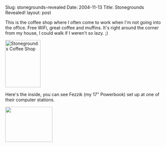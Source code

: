 Slug: stonegrounds-revealed
Date: 2004-11-13
Title: Stonegrounds Revealed!
layout: post

This is the coffee shop where I often come to work when I&#39;m not going into the office. Free WiFi, great coffee and muffins. It&#39;s right around the corner from my house, I could walk if I weren&#39;t so lazy. ;)

<a href="http://redmonk.net/mt/mt-static/uploads/stoneGrounds.jpg" title="Stonegrounds Coffee Shop"><img alt="Stonegrounds Coffee Shop" class="at-xid-6a010534988cd3970b0120a55ce804970b" height="150" src="https://steveivy.typepad.com/.a/6a010534988cd3970b0120a55ce804970b-pi" width="112" /></a>

Here&#39;s the inside, you can see Fezzik (my 17&quot; Powerbook) set up at one of their computer stations.

<a href="http://redmonk.net/mt/mt-static/uploads/stoneGroundsInside.jpg" title=""><img alt="" class="at-xid-6a010534988cd3970b0120a55ce80a970b" height="112" src="https://steveivy.typepad.com/.a/6a010534988cd3970b0120a55ce80a970b-pi" width="150" /></a>
